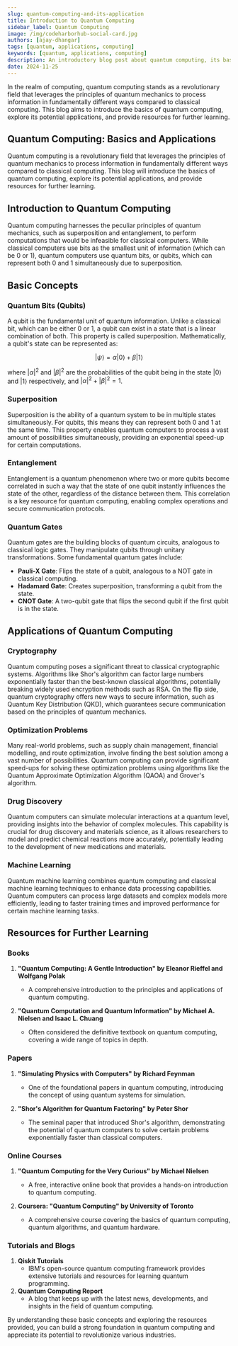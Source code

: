 ```yaml
---
slug: quantum-computing-and-its-application
title: Introduction to Quantum Computing
sidebar_label: Quantum Computing
image: /img/codeharborhub-social-card.jpg
authors: [ajay-dhangar]
tags: [quantum, applications, computing]
keywords: [quantum, applications, computing]
description: An introductory blog post about quantum computing, its basic concepts, and potential applications in various fields.
date: 2024-11-25
---
```


In the realm of computing, quantum computing stands as a revolutionary field that leverages the principles of quantum mechanics to process information in fundamentally different ways compared to classical computing. This blog aims to introduce the basics of quantum computing, explore its potential applications, and provide resources for further learning.

<!-- truncate -->

## Quantum Computing: Basics and Applications

Quantum computing is a revolutionary field that leverages the principles of quantum mechanics to process information in fundamentally different ways compared to classical computing. This blog will introduce the basics of quantum computing, explore its potential applications, and provide resources for further learning.

## Introduction to Quantum Computing

Quantum computing harnesses the peculiar principles of quantum mechanics, such as superposition and entanglement, to perform computations that would be infeasible for classical computers. While classical computers use bits as the smallest unit of information (which can be 0 or 1), quantum computers use quantum bits, or qubits, which can represent both 0 and 1 simultaneously due to superposition.

## Basic Concepts

### Quantum Bits (Qubits)

A qubit is the fundamental unit of quantum information. Unlike a classical bit, which can be either 0 or 1, a qubit can exist in a state that is a linear combination of both. This property is called superposition. Mathematically, a qubit's state can be represented as:

$$ 
|\psi\rangle = \alpha|0\rangle + \beta|1\rangle 
$$

where $|\alpha|^2$ and $|\beta|^2$ are the probabilities of the qubit being in the state $|0\rangle$ and $|1\rangle$ respectively, and $|\alpha|^2 + |\beta|^2 = 1$.

### Superposition

Superposition is the ability of a quantum system to be in multiple states simultaneously. For qubits, this means they can represent both 0 and 1 at the same time. This property enables quantum computers to process a vast amount of possibilities simultaneously, providing an exponential speed-up for certain computations.

### Entanglement

Entanglement is a quantum phenomenon where two or more qubits become correlated in such a way that the state of one qubit instantly influences the state of the other, regardless of the distance between them. This correlation is a key resource for quantum computing, enabling complex operations and secure communication protocols.

### Quantum Gates

Quantum gates are the building blocks of quantum circuits, analogous to classical logic gates. They manipulate qubits through unitary transformations. Some fundamental quantum gates include:

- **Pauli-X Gate**: Flips the state of a qubit, analogous to a NOT gate in classical computing.
- **Hadamard Gate**: Creates superposition, transforming a qubit from the state.
- **CNOT Gate**: A two-qubit gate that flips the second qubit if the first qubit is in the state.

## Applications of Quantum Computing

### Cryptography

Quantum computing poses a significant threat to classical cryptographic systems. Algorithms like Shor's algorithm can factor large numbers exponentially faster than the best-known classical algorithms, potentially breaking widely used encryption methods such as RSA. On the flip side, quantum cryptography offers new ways to secure information, such as Quantum Key Distribution (QKD), which guarantees secure communication based on the principles of quantum mechanics.

### Optimization Problems

Many real-world problems, such as supply chain management, financial modelling, and route optimization, involve finding the best solution among a vast number of possibilities. Quantum computing can provide significant speed-ups for solving these optimization problems using algorithms like the Quantum Approximate Optimization Algorithm (QAOA) and Grover's algorithm.

### Drug Discovery

Quantum computers can simulate molecular interactions at a quantum level, providing insights into the behavior of complex molecules. This capability is crucial for drug discovery and materials science, as it allows researchers to model and predict chemical reactions more accurately, potentially leading to the development of new medications and materials.

### Machine Learning

Quantum machine learning combines quantum computing and classical machine learning techniques to enhance data processing capabilities. Quantum computers can process large datasets and complex models more efficiently, leading to faster training times and improved performance for certain machine learning tasks.

## Resources for Further Learning

### Books

1. **"Quantum Computing: A Gentle Introduction" by Eleanor Rieffel and Wolfgang Polak**

   - A comprehensive introduction to the principles and applications of quantum computing.

2. **"Quantum Computation and Quantum Information" by Michael A. Nielsen and Isaac L. Chuang**
   - Often considered the definitive textbook on quantum computing, covering a wide range of topics in depth.

### Papers

1. **"Simulating Physics with Computers" by Richard Feynman**

   - One of the foundational papers in quantum computing, introducing the concept of using quantum systems for simulation.

2. **"Shor's Algorithm for Quantum Factoring" by Peter Shor**
   - The seminal paper that introduced Shor's algorithm, demonstrating the potential of quantum computers to solve certain problems exponentially faster than classical computers.

### Online Courses

1. **"Quantum Computing for the Very Curious" by Michael Nielsen**

   - A free, interactive online book that provides a hands-on introduction to quantum computing.

2. **Coursera: "Quantum Computing" by University of Toronto**
   - A comprehensive course covering the basics of quantum computing, quantum algorithms, and quantum hardware.

### Tutorials and Blogs

1. **Qiskit Tutorials**
   - IBM's open-source quantum computing framework provides extensive tutorials and resources for learning quantum programming.
2. **Quantum Computing Report**
   - A blog that keeps up with the latest news, developments, and insights in the field of quantum computing.

By understanding these basic concepts and exploring the resources provided, you can build a strong foundation in quantum computing and appreciate its potential to revolutionize various industries.
